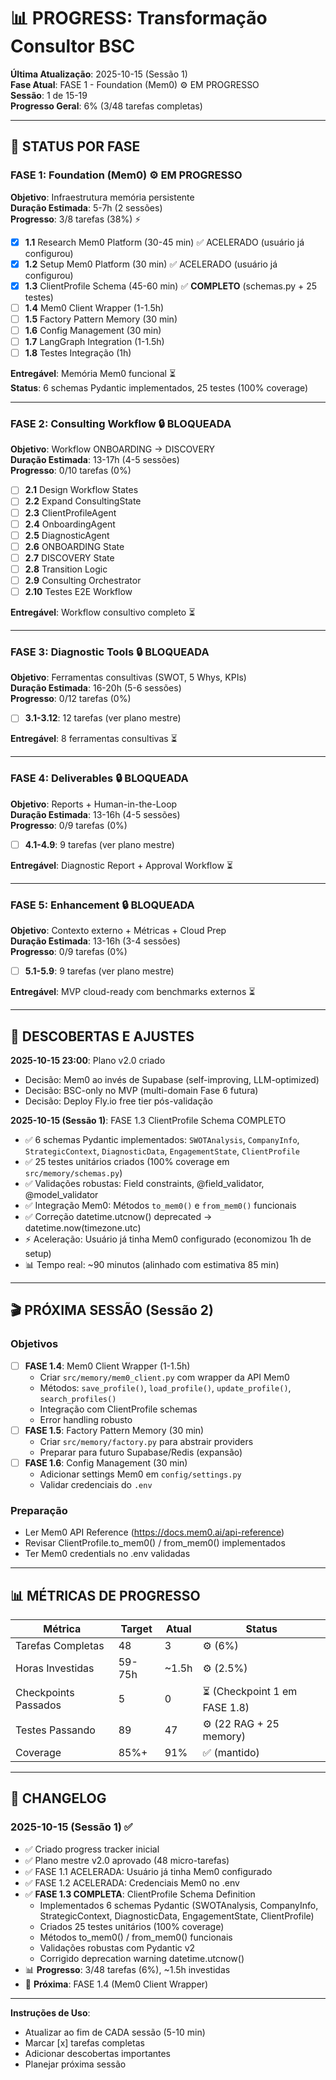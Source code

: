 # 📊 PROGRESS: Transformação Consultor BSC

**Última Atualização**: 2025-10-15 (Sessão 1)  
**Fase Atual**: FASE 1 - Foundation (Mem0) ⚙️ EM PROGRESSO  
**Sessão**: 1 de 15-19  
**Progresso Geral**: 6% (3/48 tarefas completas)

---

## 🎯 STATUS POR FASE

### FASE 1: Foundation (Mem0) ⚙️ EM PROGRESSO
**Objetivo**: Infraestrutura memória persistente  
**Duração Estimada**: 5-7h (2 sessões)  
**Progresso**: 3/8 tarefas (38%) ⚡

- [x] **1.1** Research Mem0 Platform (30-45 min) ✅ ACELERADO (usuário já configurou)
- [x] **1.2** Setup Mem0 Platform (30 min) ✅ ACELERADO (usuário já configurou)
- [x] **1.3** ClientProfile Schema (45-60 min) ✅ **COMPLETO** (schemas.py + 25 testes)
- [ ] **1.4** Mem0 Client Wrapper (1-1.5h)
- [ ] **1.5** Factory Pattern Memory (30 min)
- [ ] **1.6** Config Management (30 min)
- [ ] **1.7** LangGraph Integration (1-1.5h)
- [ ] **1.8** Testes Integração (1h)

**Entregável**: Memória Mem0 funcional ⏳  
**Status**: 6 schemas Pydantic implementados, 25 testes (100% coverage)

---

### FASE 2: Consulting Workflow 🔒 BLOQUEADA
**Objetivo**: Workflow ONBOARDING → DISCOVERY  
**Duração Estimada**: 13-17h (4-5 sessões)  
**Progresso**: 0/10 tarefas (0%)

- [ ] **2.1** Design Workflow States
- [ ] **2.2** Expand ConsultingState
- [ ] **2.3** ClientProfileAgent
- [ ] **2.4** OnboardingAgent
- [ ] **2.5** DiagnosticAgent
- [ ] **2.6** ONBOARDING State
- [ ] **2.7** DISCOVERY State
- [ ] **2.8** Transition Logic
- [ ] **2.9** Consulting Orchestrator
- [ ] **2.10** Testes E2E Workflow

**Entregável**: Workflow consultivo completo ⏳

---

### FASE 3: Diagnostic Tools 🔒 BLOQUEADA
**Objetivo**: Ferramentas consultivas (SWOT, 5 Whys, KPIs)  
**Duração Estimada**: 16-20h (5-6 sessões)  
**Progresso**: 0/12 tarefas (0%)

- [ ] **3.1-3.12**: 12 tarefas (ver plano mestre)

**Entregável**: 8 ferramentas consultivas ⏳

---

### FASE 4: Deliverables 🔒 BLOQUEADA
**Objetivo**: Reports + Human-in-the-Loop  
**Duração Estimada**: 13-16h (4-5 sessões)  
**Progresso**: 0/9 tarefas (0%)

- [ ] **4.1-4.9**: 9 tarefas (ver plano mestre)

**Entregável**: Diagnostic Report + Approval Workflow ⏳

---

### FASE 5: Enhancement 🔒 BLOQUEADA
**Objetivo**: Contexto externo + Métricas + Cloud Prep  
**Duração Estimada**: 13-16h (3-4 sessões)  
**Progresso**: 0/9 tarefas (0%)

- [ ] **5.1-5.9**: 9 tarefas (ver plano mestre)

**Entregável**: MVP cloud-ready com benchmarks externos ⏳

---

## 📝 DESCOBERTAS E AJUSTES

**2025-10-15 23:00**: Plano v2.0 criado
- Decisão: Mem0 ao invés de Supabase (self-improving, LLM-optimized)
- Decisão: BSC-only no MVP (multi-domain Fase 6 futura)
- Decisão: Deploy Fly.io free tier pós-validação

**2025-10-15 (Sessão 1)**: FASE 1.3 ClientProfile Schema COMPLETO
- ✅ 6 schemas Pydantic implementados: `SWOTAnalysis`, `CompanyInfo`, `StrategicContext`, `DiagnosticData`, `EngagementState`, `ClientProfile`
- ✅ 25 testes unitários criados (100% coverage em `src/memory/schemas.py`)
- ✅ Validações robustas: Field constraints, @field_validator, @model_validator
- ✅ Integração Mem0: Métodos `to_mem0()` e `from_mem0()` funcionais
- ✅ Correção datetime.utcnow() deprecated → datetime.now(timezone.utc)
- ⚡ Aceleração: Usuário já tinha Mem0 configurado (economizou 1h de setup)
- 📊 Tempo real: ~90 minutos (alinhado com estimativa 85 min)

---

## 🎬 PRÓXIMA SESSÃO (Sessão 2)

### Objetivos
- [ ] **FASE 1.4**: Mem0 Client Wrapper (1-1.5h)
  - Criar `src/memory/mem0_client.py` com wrapper da API Mem0
  - Métodos: `save_profile()`, `load_profile()`, `update_profile()`, `search_profiles()`
  - Integração com ClientProfile schemas
  - Error handling robusto
- [ ] **FASE 1.5**: Factory Pattern Memory (30 min)
  - Criar `src/memory/factory.py` para abstrair providers
  - Preparar para futuro Supabase/Redis (expansão)
- [ ] **FASE 1.6**: Config Management (30 min)
  - Adicionar settings Mem0 em `config/settings.py`
  - Validar credenciais do `.env`

### Preparação
- Ler Mem0 API Reference (https://docs.mem0.ai/api-reference)
- Revisar ClientProfile.to_mem0() / from_mem0() implementados
- Ter Mem0 credentials no .env validadas

---

## 📊 MÉTRICAS DE PROGRESSO

| Métrica | Target | Atual | Status |
|---------|--------|-------|--------|
| Tarefas Completas | 48 | 3 | ⚙️ (6%) |
| Horas Investidas | 59-75h | ~1.5h | ⚙️ (2.5%) |
| Checkpoints Passados | 5 | 0 | ⏳ (Checkpoint 1 em FASE 1.8) |
| Testes Passando | 89 | 47 | ⚙️ (22 RAG + 25 memory) |
| Coverage | 85%+ | 91% | ✅ (mantido) |

---

## 🔄 CHANGELOG

### 2025-10-15 (Sessão 1) ✅
- ✅ Criado progress tracker inicial
- ✅ Plano mestre v2.0 aprovado (48 micro-tarefas)
- ✅ FASE 1.1 ACELERADA: Usuário já tinha Mem0 configurado
- ✅ FASE 1.2 ACELERADA: Credenciais Mem0 no .env
- ✅ **FASE 1.3 COMPLETA**: ClientProfile Schema Definition
  - Implementados 6 schemas Pydantic (SWOTAnalysis, CompanyInfo, StrategicContext, DiagnosticData, EngagementState, ClientProfile)
  - Criados 25 testes unitários (100% coverage)
  - Métodos to_mem0() / from_mem0() funcionais
  - Validações robustas com Pydantic v2
  - Corrigido deprecation warning datetime.utcnow()
- 📊 **Progresso**: 3/48 tarefas (6%), ~1.5h investidas
- 🎯 **Próxima**: FASE 1.4 (Mem0 Client Wrapper)

---

**Instruções de Uso**:
- Atualizar ao fim de CADA sessão (5-10 min)
- Marcar [x] tarefas completas
- Adicionar descobertas importantes
- Planejar próxima sessão


